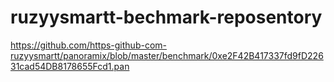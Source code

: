 # ruzyysmartt-bechmark-reposentory
https://github.com/https-github-com-ruzyysmartt/panoramix/blob/master/benchmark/0xe2F42B417337fd9fD22631cad54DB8178655Fcd1.pan
